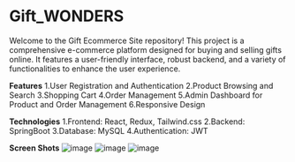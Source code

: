 # Gift_WONDERS

Welcome to the Gift Ecommerce Site repository! This project is a comprehensive e-commerce platform designed for buying and selling gifts online. It features a user-friendly interface, robust backend, and a variety of functionalities to enhance the user experience.

**Features**
1.User Registration and Authentication
2.Product Browsing and Search
3.Shopping Cart
4.Order Management
5.Admin Dashboard for Product and Order Management
6.Responsive Design

**Technologies**
1.Frontend: React, Redux, Tailwind.css
2.Backend: SpringBoot
3.Database: MySQL
4.Authentication: JWT


**Screen Shots**
![image](https://github.com/Tamilarasi163/Personalized_Gift_Portal1/assets/168729876/ba8dd712-d62d-4112-98cc-52e17d38e488)
![image](https://github.com/Tamilarasi163/Personalized_Gift_Portal1/assets/168729876/d9b38572-4452-49e1-866b-f25c5adbcf73)
![image](https://github.com/Tamilarasi163/Personalized_Gift_Portal1/assets/168729876/533b63f8-c44a-4630-b563-d7d883237946)

